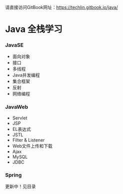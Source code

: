 请直接访问GitBook网址：https://techlin.gitbook.io/java/

# Java 全栈学习

### JavaSE

* 面向对象
* 接口
* 多线程
* Java并发编程
* 集合框架
* 反射
* 网络编程

### JavaWeb

* Servlet
* JSP
* EL表达式
* JSTL
* Filter & Listener
* Web文件上传和下载
* Ajax
* MySQL
* JDBC

### Spring

更新中！见目录
